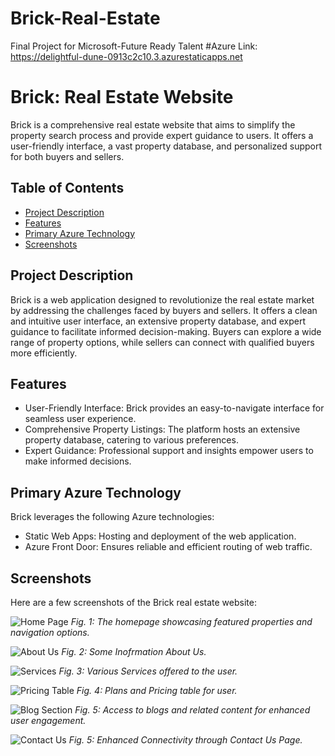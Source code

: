 # Brick-Real-Estate
Final Project for Microsoft-Future Ready Talent
#Azure Link: https://delightful-dune-0913c2c10.3.azurestaticapps.net
# Brick: Real Estate Website

Brick is a comprehensive real estate website that aims to simplify the property search process and provide expert guidance to users. It offers a user-friendly interface, a vast property database, and personalized support for both buyers and sellers.

## Table of Contents

- [Project Description](#project-description)
- [Features](#features)
- [Primary Azure Technology](#primary-azure-technology)
- [Screenshots](#screenshots)

## Project Description

Brick is a web application designed to revolutionize the real estate market by addressing the challenges faced by buyers and sellers. It offers a clean and intuitive user interface, an extensive property database, and expert guidance to facilitate informed decision-making. Buyers can explore a wide range of property options, while sellers can connect with qualified buyers more efficiently.

## Features

- User-Friendly Interface: Brick provides an easy-to-navigate interface for seamless user experience.
- Comprehensive Property Listings: The platform hosts an extensive property database, catering to various preferences.
- Expert Guidance: Professional support and insights empower users to make informed decisions.

## Primary Azure Technology

Brick leverages the following Azure technologies:

- Static Web Apps: Hosting and deployment of the web application.
- Azure Front Door: Ensures reliable and efficient routing of web traffic.

## Screenshots

Here are a few screenshots of the Brick real estate website:

![Home Page](https://github.com/Pratiks-Patil/Brick-Real-Estate/assets/80518259/c66f23fe-1c0e-42ee-a1b9-719e516483d2)
*Fig. 1: The homepage showcasing featured properties and navigation options.*

![About Us](https://github.com/Pratiks-Patil/Brick-Real-Estate/assets/80518259/877e947a-ff49-4233-96b3-62a525082064)
*Fig. 2: Some Inofrmation About Us.*

![Services](https://github.com/Pratiks-Patil/Brick-Real-Estate/assets/80518259/7f04c1f3-0ef2-4a2b-8b46-4d9b78f2d994)
*Fig. 3: Various Services offered to the user.*

![Pricing Table](https://github.com/Pratiks-Patil/Brick-Real-Estate/assets/80518259/3c9afe27-7e4f-4d08-8828-3c0bc6dcae5f)
*Fig. 4: Plans and Pricing table for user.*

![Blog Section](https://github.com/Pratiks-Patil/Brick-Real-Estate/assets/80518259/2a728b9a-8d8a-40cc-b98e-7fbbbcdc9865)
*Fig. 5: Access to blogs and related content for enhanced user engagement.*

![Contact Us](https://github.com/Pratiks-Patil/Brick-Real-Estate/assets/80518259/a6713e47-9730-4fc3-8bdd-0b8a07b3c00d)
*Fig. 5: Enhanced Connectivity through Contact Us Page.*
